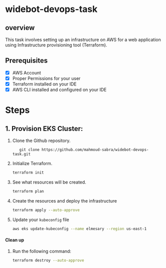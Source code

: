 # widebot-devops-task

## overview 
This task involves setting up an infrastructure on AWS for a web application using Infrastructure provisioning tool (Terraform).

## Prerequisites

- [x] AWS Account
- [x] Proper Permissions for your user
- [X] Terraform installed on your IDE
- [X] AWS CLI installed and configured on your IDE
# Steps

## 1. Provision EKS Cluster:

1. Clone the Github repository.

    ```
       git clone https://github.com/mahmoud-sabra/widebot-devops-task.git
    ```

1. Initialize Terraform.

    ```bash
    terraform init
    ```

1. See what resources will be created.

    ```bash
    terraform plan
    ```

1. Create the resources and deploy the infrastructure

      ```bash
    terraform apply --auto-approve
    ```

1. Update your `kubeconfig` file 
  
    ```bash
    aws eks update-kubeconfig --name elmesary --region us-east-1
    ```
#### Clean up

1. Run the following command:

   ```bash
   terraform destroy --auto-approve
   ```
  
